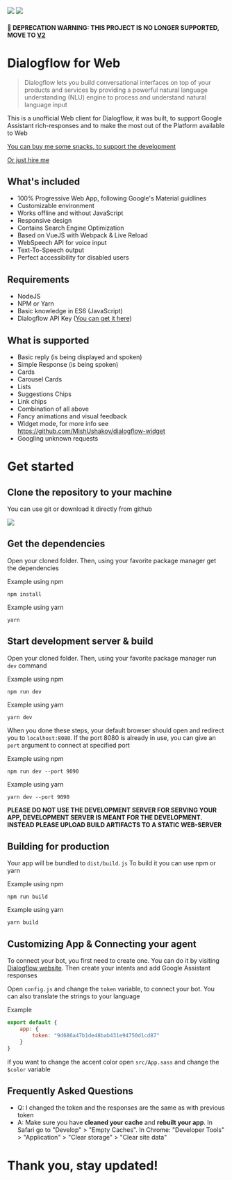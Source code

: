 ![](https://imgur.com/YkOoS4h.png)
![](https://imgur.com/g3KyOqV.png)

#### 🚨 DEPRECATION WARNING: THIS PROJECT IS NO LONGER SUPPORTED, MOVE TO [V2](https://github.com/MishUshakov/dialogflow-web-v2)

# Dialogflow for Web

> Dialogflow lets you build conversational interfaces on top of your products and services by providing a powerful natural language understanding (NLU) engine to process and understand natural language input

This is a unofficial Web client for Dialogflow, it was built, to support Google Assistant rich-responses and to make the most out of the Platform available to Web

[You can buy me some snacks, to support the development](https://paypal.me/mishushakov)

[Or just hire me](https://linkedin.com/in/mishushakov/)

## What's included

- 100% Progressive Web App, following Google's Material guidlines
- Customizable environment
- Works offline and without JavaScript
- Responsive design
- Contains Search Engine Optimization
- Based on VueJS with Webpack & Live Reload
- WebSpeech API for voice input
- Text-To-Speech output
- Perfect accessibility for disabled users

## Requirements
- NodeJS
- NPM or Yarn
- Basic knowledge in ES6 (JavaScript)
- Dialogflow API Key ([You can get it here](https://dialogflow.com))

## What is supported
- Basic reply (is being displayed and spoken)
- Simple Response (is being spoken)
- Cards
- Carousel Cards
- Lists
- Suggestions Chips
- Link chips
- Combination of all above
- Fancy animations and visual feedback
- Widget mode, for more info see https://github.com/MishUshakov/dialogflow-widget
- Googling unknown requests

# Get started

## Clone the repository to your machine

You can use git or download it directly from github

![](https://imgur.com/bpHE9K6.png)

## Get the dependencies
Open your cloned folder. Then, using your favorite package manager get the dependencies

Example using npm

`npm install`

Example using yarn

`yarn`

## Start development server & build

Open your cloned folder. Then, using your favorite package manager run `dev` command

Example using npm

`npm run dev`

Example using yarn

`yarn dev`

When you done these steps, your default browser should open and redirect you to `localhost:8080`. If the port 8080 is already in use, you can give an `port` argument to connect at specified port

Example using npm

`npm run dev --port 9090`

Example using yarn

`yarn dev --port 9090`

**PLEASE DO NOT USE THE DEVELOPMENT SERVER FOR SERVING YOUR APP, DEVELOPMENT SERVER IS MEANT FOR THE DEVELOPMENT. INSTEAD PLEASE UPLOAD BUILD ARTIFACTS TO A STATIC WEB-SERVER**

## Building for production

Your app will be bundled to `dist/build.js`
To build it you can use npm or yarn

Example using npm

`npm run build`

Example using yarn

`yarn build`

## Customizing App & Connecting your agent

To connect your bot, you first need to create one. You can do it by visiting [Dialogflow website](https://dialogflow.com). Then create your intents and add Google Assistant responses

Open `config.js` and change the `token` variable, to connect your bot. You can also translate the strings to your language

Example

```js
export default {
    app: {
        token: "9d686a47b1de48bab431e94750d1cd87"
    }
}
```

if you want to change the accent color open `src/App.sass` and change the `$color` variable

## Frequently Asked Questions

- Q: I changed the token and the responses are the same as with previous token
- A: Make sure you have **cleaned your cache** and **rebuilt your app**. In Safari go to "Develop" > "Empty Caches". In Chrome: "Developer Tools" > "Application" > "Clear storage" > "Clear site data"

# Thank you, stay updated!